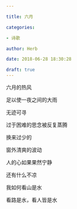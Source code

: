 ```yaml
---

title: 六月

categories:

- 诗歌

author: Herb

date: 2018-06-28 18:30:28

draft: true
---
```


六月的热风

足以使一夜之间的大雨

无迹可寻

过于困难的思念被反复蒸腾

换来过少的

窗外清爽的波动

人的心如果果然宁静

还有什么不凉

我如何看山是水

看路是水，看人皆是水